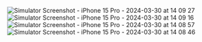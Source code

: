 ![Simulator Screenshot - iPhone 15 Pro - 2024-03-30 at 14 09 27](https://github.com/Pave1iOS/Picasso/assets/149584590/6a5f607c-ed21-45a4-bbb4-89db7518ff67)
![Simulator Screenshot - iPhone 15 Pro - 2024-03-30 at 14 09 16](https://github.com/Pave1iOS/Picasso/assets/149584590/cb39f007-730c-4573-9800-edf65c1a8c17)
![Simulator Screenshot - iPhone 15 Pro - 2024-03-30 at 14 08 57](https://github.com/Pave1iOS/Picasso/assets/149584590/213e5d29-b804-4fe0-9d24-e95307d82a1d)
![Simulator Screenshot - iPhone 15 Pro - 2024-03-30 at 14 08 46](https://github.com/Pave1iOS/Picasso/assets/149584590/333db40b-2aec-4d59-ba54-1a9ecd72db07)

